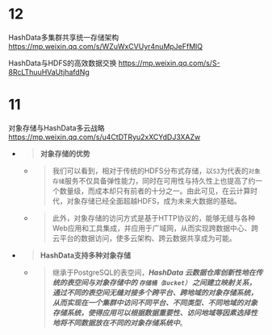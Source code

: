 
# 12

HashData多集群共享统一存储架构 https://mp.weixin.qq.com/s/WZuWxCVUyr4nuMpJeFfMlQ

HashData与HDFS的高效数据交换 https://mp.weixin.qq.com/s/S-8RcLThuuHVaUtjhafdNg

# 11

对象存储与HashData多云战略 https://mp.weixin.qq.com/s/u4CtDTRyu2xXCYdDJ3XAZw
- > **对象存储的优势**
  * > 我们可以看到，相对于传统的HDFS分布式存储，以`S3`为代表的`对象存储`服务不仅具备弹性能力，同时在可用性与持久性上也提高了约一个数量级，而成本却只有前者的十分之一。由此可见，在云计算时代，对象存储已经全面超越HDFS，成为未来大数据的基础。
  * > 此外，对象存储的访问方式是基于HTTP协议的，能够无缝与各种Web应用和工具集成，并应用于广域网，从而实现跨数据中心、跨云平台的数据访问，使多云架构、跨云数据共享成为可能。
- > **HashData支持多种对象存储**
  * > 继承于PostgreSQL的表空间，***HashData 云数据仓库创新性地在传统的表空间与对象存储中的 `存储桶（Bucket）` 之间建立映射关系，通过不同的表空间无缝对接多个跨平台、跨地域的对象存储系统，从而实现在一个集群中访问不同平台、不同类型、不同地域的对象存储系统，使得应用可以根据数据重要性、访问地域等因素选择性地将不同数据放在不同的对象存储系统中***。
